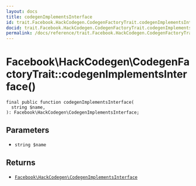 ```yaml
---
layout: docs
title: codegenImplementsInterface
id: trait.Facebook.HackCodegen.CodegenFactoryTrait.codegenImplementsInterface
docid: trait.Facebook.HackCodegen.CodegenFactoryTrait.codegenImplementsInterface
permalink: /docs/reference/trait.Facebook.HackCodegen.CodegenFactoryTrait.codegenImplementsInterface/
---
```

# Facebook\\HackCodegen\\CodegenFactoryTrait::codegenImplementsInterface()




``` Hack
final public function codegenImplementsInterface(
  string $name,
): Facebook\HackCodegen\CodegenImplementsInterface;
```




## Parameters




+ ` string $name `




## Returns




* [` Facebook\HackCodegen\CodegenImplementsInterface `](<class.Facebook.HackCodegen.CodegenImplementsInterface.md>)